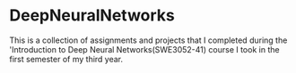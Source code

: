# DeepNeuralNetworks
This is a collection of assignments and projects that I completed during the 'Introduction to Deep Neural Networks(SWE3052-41) course I took in the first semester of my third year.
